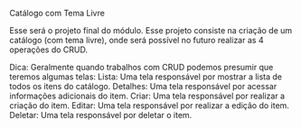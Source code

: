 Catálogo com Tema Livre

Esse será o projeto final do módulo. Esse projeto consiste na criação de um catálogo (com tema livre), onde será possível no futuro realizar as 4 operações do CRUD.

Dica:
Geralmente quando trabalhos com CRUD podemos presumir que teremos algumas telas: 
Lista: Uma tela responsável por mostrar a lista de todos os itens do catálogo.
Detalhes: Uma tela responsável por acessar informações adicionais do item.
Criar: Uma tela responsável por realizar a criação do item.
Editar: Uma tela responsável por realizar a edição do item.
Deletar: Uma tela responsável por deletar o item.
